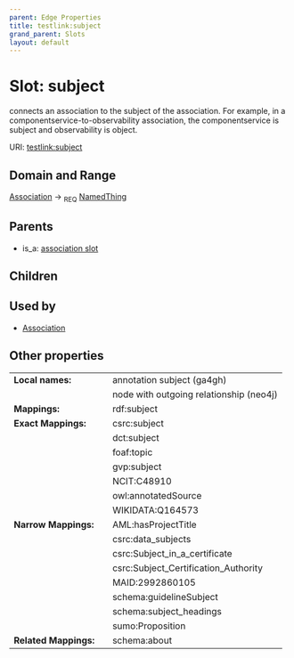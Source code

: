 ```yaml
---
parent: Edge Properties
title: testlink:subject
grand_parent: Slots
layout: default
---
```


# Slot: subject


connects an association to the subject of the association. For example, in a componentservice-to-observability association, the componentservice is subject and observability is object.

URI: [testlink:subject](https://w3id.org/testlink/vocab/subject)

## Domain and Range

[Association](Association.md) ->  <sub>REQ</sub> [NamedThing](NamedThing.md)

## Parents

 *  is_a: [association slot](association_slot.md)

## Children


## Used by

 * [Association](Association.md)

## Other properties

|  |  |  |
| --- | --- | --- |
| **Local names:** | | annotation subject (ga4gh) |
|  | | node with outgoing relationship (neo4j) |
| **Mappings:** | | rdf:subject |
| **Exact Mappings:** | | csrc:subject |
|  | | dct:subject |
|  | | foaf:topic |
|  | | gvp:subject |
|  | | NCIT:C48910 |
|  | | owl:annotatedSource |
|  | | WIKIDATA:Q164573 |
| **Narrow Mappings:** | | AML:hasProjectTitle |
|  | | csrc:data_subjects |
|  | | csrc:Subject_in_a_certificate |
|  | | csrc:Subject_Certification_Authority |
|  | | MAID:2992860105 |
|  | | schema:guidelineSubject |
|  | | schema:subject_headings |
|  | | sumo:Proposition |
| **Related Mappings:** | | schema:about |

